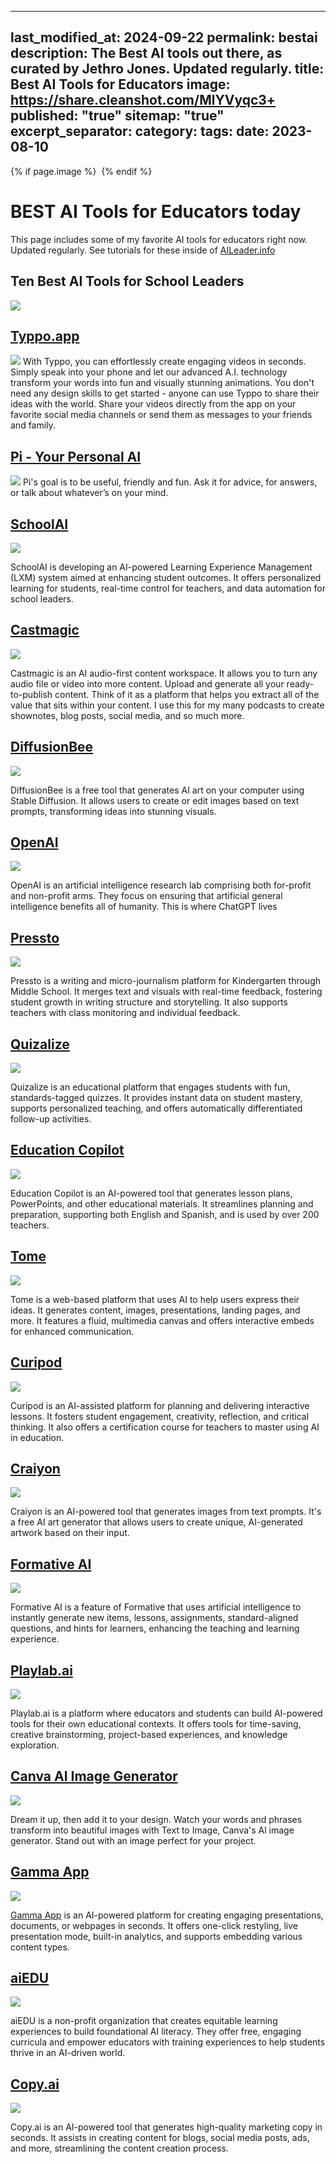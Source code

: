 
---
last_modified_at: 2024-09-22
permalink: bestai
description: The Best AI tools out there, as curated by Jethro Jones. Updated regularly. 
title: Best AI Tools for Educators
image: https://share.cleanshot.com/MlYVyqc3+
published: "true"
sitemap: "true"
excerpt_separator: <!--more-->
category: 
tags: 
date: 2023-08-10
---


{% if page.image %} <img src="{{ page.image }}" alt=""> {% endif %}


# BEST AI Tools for Educators today
This page includes some of my favorite AI tools for educators right now. Updated regularly. See tutorials for these inside of [AILeader.info](https://aileader.info)

## Ten Best AI Tools for School Leaders
![](https://share.cleanshot.com/MlYVyqc3+)


## [Typpo.app](https://typpo.app)
[![](https://share.cleanshot.com/4fvDmkq0+)](https://typpo.app)
With Typpo, you can effortlessly create engaging videos in seconds. Simply speak into your phone and let our advanced A.I. technology transform your words into fun and visually stunning animations. You don't need any design skills to get started - anyone can use Typpo to share their ideas with the world. Share your videos directly from the app on your favorite social media channels or send them as messages to your friends and family. 

## [Pi - Your Personal AI](https://pi.ai)
[![](https://share.cleanshot.com/l5CJ6Hy3+)](https://typpo.app)
Pi's goal is to be useful, friendly and fun. Ask it for advice, for answers, or talk about whatever’s on your mind.

## [SchoolAI](https://schoolai.com)

[![](https://lh6.googleusercontent.com/p385OjWcoB6XSF5J27tm_XkqTfzAKTvM2CxtoSVGkaO2vPNplgjoXmdNqsE9_nmhniNunSxR1nBKjHr7oOVLWgEcgLrI59VDOWr0s_OsqR9l6USBMJDp7kxHGd1-RDCQVhgHJwYfVN4Bsjn2xdS4lApARQ=s2048)](https://schoolai.com/tp)

SchoolAI is developing an AI-powered Learning Experience Management (LXM) system aimed at enhancing student outcomes. It offers personalized learning for students, real-time control for teachers, and data automation for school leaders.


## [Castmagic](https://get.castmagic.io/abqcp2fmiz0s)

[![](https://file.notion.so/f/s/850b1ee7-e877-4164-95b4-655ea3af433a/castmagic_logo_text.png?id=debf3970-b6bc-4f71-b7b8-87bf611bfc92&table=block&spaceId=c6c94bb1-5c7c-4e81-b7c2-24788dfa3c89&expirationTimestamp=1698782400000&signature=OcTeOSXqiBGu3kCjdUGhncxGLnkPmO5K7i1s-pO6g64&downloadName=castmagic+logo+text.png)](https://get.castmagic.io/abqcp2fmiz0s)

Castmagic is an AI audio-first content workspace. It allows you to turn any audio file or video into more content. Upload and generate all your ready-to-publish content. Think of it as a platform that helps you extract all of the value that sits within your content. I use this for my many podcasts to create shownotes, blog posts, social media, and so much more.


## [DiffusionBee](https://diffusionbee.com)

[![](https://lh6.googleusercontent.com/_rQeuICAs-cenAtmSBd8Bc9huttUGwakLF3CfHolOWPbYK0rLCq1PjHWorWRnsf_vaqDYC3xTp-6Wt4ps6AhVH78_UiVkg2gpoY04rpxHbZxPHc4QXDkjq-NGk909yToiqpfN19MQ-2ILxBIEjToO656sA=s2048)](https://diffusionbee.com)

DiffusionBee is a free tool that generates AI art on your computer using Stable Diffusion. It allows users to create or edit images based on text prompts, transforming ideas into stunning visuals.

## [OpenAI](https://www.openai.com/)

[![](https://lh5.googleusercontent.com/ZlewyjNW6S3jqkREMMDGrMlgV2tpIhFBJdpCKjCmAShRFFWGllr9t05zI_PYLcKGUwY3DhUHxqQAcCvxjjqj9OpwYn84qXteNqSatYzs_7eG5y_gpy8fREgjd2s7jgN0EGXu-w-irsXdT69b2Kl1EAZYeQ=s2048)](https://www.openai.com/)

OpenAI is an artificial intelligence research lab comprising both for-profit and non-profit arms. They focus on ensuring that artificial general intelligence benefits all of humanity. This is where ChatGPT lives


## [Pressto](https://www.joinpressto.com)


[![](https://lh5.googleusercontent.com/GiuIrGmAIH7gzdF1lThBmVVScKMdesCNYfUddYFFAd4CAwFCTz1c85xAiV5-BZJ9R7ol-MrU1bsWBVuOKxHdsOb-3K6pyrhyHBYR6LT3U6EwDjk8l-0vqnQAHkKflJBJW6OVHdm4Kq28dYPvHcbnR8eVug=s2048)](https://www.joinpressto.com)

Pressto is a writing and micro-journalism platform for Kindergarten through Middle School. It merges text and visuals with real-time feedback, fostering student growth in writing structure and storytelling. It also supports teachers with class monitoring and individual feedback.

## [Quizalize](https://www.quizalize.com)


[![](https://lh3.googleusercontent.com/2_c0Cp0cy7cCTeYjyuS8xafjlh0Pc9sbWkgMSvwSKzjEUDAVkr7LzMLH7hSTutCW5_1JkmhWD8U9d1qV-bEpbXwShpCnJonB-cXXufx1okB89nlk0ChQX_TSPVHMWBM3z-b5-SD6tBxnJd1aDDof-Xgf6w=s2048)](https://www.quizalize.com)

Quizalize is an educational platform that engages students with fun, standards-tagged quizzes. It provides instant data on student mastery, supports personalized teaching, and offers automatically differentiated follow-up activities.

## [Education Copilot](https://educationcopilot.com)

[![](https://lh4.googleusercontent.com/rcOSX3SciNecpi4DpdtLG9QxFXaYUy55FUtNnWqyTYg78c9YZtZLBbENRW3DuU2liKeWAphy6IG4dUEElvY_o1UG6y20ALM9IbjYH5PjJtqxoIy0oF__pyWGX27GRLx8ofa5BvcG9wleWiROYHtvAjoEFA=s2048)](https://educationcopilot.com)

Education Copilot is an AI-powered tool that generates lesson plans, PowerPoints, and other educational materials. It streamlines planning and preparation, supporting both English and Spanish, and is used by over 200 teachers.

## [Tome](https://tome.app/)

[![](https://lh5.googleusercontent.com/dicXHp-QP-mQmtK-CQGLXHYY_sLEwyOzlongvTTPXfwvaE3vcJ4KXiGULy6fmbLrwVyZ1_12oiydtrXseuTeu-PNlr6FeWFnZQ94kdyBHFlpomIw-9LcPzWl7P-oKSSNW2XQ2NpczHh1k80_GktF8x_zHA=s2048)](https://tome.app/)

Tome is a web-based platform that uses AI to help users express their ideas. It generates content, images, presentations, landing pages, and more. It features a fluid, multimedia canvas and offers interactive embeds for enhanced communication.

## [Curipod](https://curipod.com)

[![](https://lh5.googleusercontent.com/0klCBUwrjvjxP3ZtpcmD41wxtSNaQUVHm31PHDJJU-RjxqYSjUyYLyeJuXG-0cG0Po2c8tYeky-2JygDe2yyL-ePi0f6JmUgGLuDl2Vp7r_Bhi9wCsEqFVQ82KcnHF1lIV0jnFoCZsiUTKynJi3bWqqqdw=s2048)](https://curipod.com)

Curipod is an AI-assisted platform for planning and delivering interactive lessons. It fosters student engagement, creativity, reflection, and critical thinking. It also offers a certification course for teachers to master using AI in education.

## [Craiyon](https://www.craiyon.com)

[![](https://lh4.googleusercontent.com/569Qd2RE8wbyzJgTEPqnZ9FC0AAH3u_tMlH_EOU0zlmWDqR8xtwSG0BgVrEOO-vwY2RUORyrbAoPlEXAOnNB5BCX49LlAzKEV5wHTlzGhKccHzCiYTsgEjoK520mg_zPAFJX42ZaUEOfw77GxybhV4Mvxg=s2048)](https://www.craiyon.com)

Craiyon is an AI-powered tool that generates images from text prompts. It's a free AI art generator that allows users to create unique, AI-generated artwork based on their input.

## [Formative AI](https://www.formative.com/ai-powered)

[![](https://lh3.googleusercontent.com/vjVfNbiQM9q4GZEHl9wv0R7CSy2JQ30-zM5T4igEzXhRBzBfSjVMSg96ifAbsZctoZ1sZCmkEwx9FpxBMVum3OaLhskunfYh1YSVXiY0nuspW41lyNq-AySlrJe2hHj1YCR_WdinpeE-ubUSsD4GfAnuWQ=s2048)](https://www.formative.com/ai-powered)

Formative AI is a feature of Formative that uses artificial intelligence to instantly generate new items, lessons, assignments, standard-aligned questions, and hints for learners, enhancing the teaching and learning experience.




## [Playlab.ai](https://playlab.ai)

[![](https://lh3.googleusercontent.com/T3MFTO3HE5_2grU9DiEwjZRUXzkUeotAUdt_LkSGDkRgro4fmJiiBPatUoeniuh-iSHS-rU0MmnceUgcociubuG3NkERfTT3VZHDWyIu3c_LH6DQV6JVKZSYzdAK0ja-H2niXi8V9MRsgg3qS7TUlbOQTA=s2048)](https://playlab.ai)

Playlab.ai is a platform where educators and students can build AI-powered tools for their own educational contexts. It offers tools for time-saving, creative brainstorming, project-based experiences, and knowledge exploration.


## [Canva AI Image Generator](https://www.canva.com/ai-image-generator/)
[![](https://lh4.googleusercontent.com/duChJB6kyVXZhQ-H7P4_dzyOruVo_fAlXstrmah7wjJDHS3Pp6smSdDubd7oF0poTw07Rh3SbxalSKtu8VJRLRq1fnL4vJ7V4SxuSn9wmwkV3aTIh7UG6uojKeCOqabulfpxtypUeOckGJe0lHf68cSCGA=s2048)](https://www.canva.com/ai-image-generator/)

Dream it up, then add it to your design. Watch your words and phrases transform into beautiful images with
Text to Image, Canva's Al image generator. Stand out with an image perfect for your project.


## [Gamma App](https://gamma.app/signup?r=kxaudzi5nsldj5l)


[![](https://lh6.googleusercontent.com/O2FpUiCfDNAWr9tmcDZYhIKxx7Y7JVuR_9efA_2uwERWkMEziIcb0Frxy9Q36NMmHKqFknUh9s0RUYZmU98RmkL5l7OeV3VDDvQy-B5oEJn9pw_ImUZdDmoNN094swjSeb8zbuLX7IGF_OvTZiqo7Qo1Mg=s2048)](https://gamma.app/signup?r=kxaudzi5nsldj5l)

[Gamma App](https://gamma.app/signup?r=kxaudzi5nsldj5l) is an AI-powered platform for creating engaging presentations, documents, or webpages in seconds. It offers one-click restyling, live presentation mode, built-in analytics, and supports embedding various content types.

## [aiEDU](https://www.aiedu.org)
[![](https://lh6.googleusercontent.com/2oqqdCkRhOLxpHJEFMxgcn1sR6wlnwFkGkjBpMHSk32pYVozKewxSZR1Yz8y9t7b-1lBSCb1qwcA-FhuHDyUoWiTNiJJghoZ3UId3xletP4UaxDo9iPVrONKCxa9j3MjUFgpRGSqRy0ByDco1_VOQmgjXg=s2048)](https://www.aiedu.org)


aiEDU is a non-profit organization that creates equitable learning experiences to build foundational AI literacy. They offer free, engaging curricula and empower educators with training experiences to help students thrive in an AI-driven world.

## [Copy.ai](https://www.copy.ai)

[![](https://lh5.googleusercontent.com/DINe3sqcK1nuYSbLVxPfPkkDS1_ey3ZD8hVAH0E3cr6jMtmbCk_6AlmJb3xmfc48sXug2n6bkyArgUrFAYCZds72GhHlXv10M24YUAebRs8Okov4nQCvmnfM18Sc6DFpUam7LB2UZPdJt2CkQ7GY6Y_sTA=s2048)](https://www.copy.ai)

Copy.ai is an AI-powered tool that generates high-quality marketing copy in seconds. It assists in creating content for blogs, social media posts, ads, and more, streamlining the content creation process.